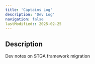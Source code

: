 ```yaml
---
title: 'Captains Log'
description: 'Dev Log'
navigation: false
lastModified:: 2025-02-25
---
```


## Description

Dev notes on STGA framework migration
